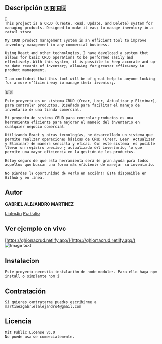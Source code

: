 ## Descripción  🇦🇷🇪🇸
	
	🏴󠁧󠁢󠁥󠁮󠁧󠁿
	This project is a CRUD (Create, Read, Update, and Delete) system for managing products. Designed to make it easy to manage inventory in a retail store.

	My CRUD product management system is an efficient tool to improve inventory management in any commercial business.

	Using React and other technologies, I have developed a system that allows for basic CRUD operations to be performed easily and effectively. With this system, it is possible to keep accurate and up-to-date records of inventory, allowing for greater efficiency in product management.

	I am confident that this tool will be of great help to anyone looking for a more efficient way to manage their inventory.

	

🇪🇸
			
	Este proyecto es un sistema CRUD (Crear, Leer, Actualizar y Eliminar), para controlar productos. Diseñado para facilitar el manejo de inventario de una tienda comercial.

	Mi proyecto de sistema CRUD para controlar productos es una herramienta eficiente para mejorar el manejo del inventario en cualquier negocio comercial.

	Utilizando React y otras tecnologías, he desarrollado un sistema que permite realizar operaciones básicas de CRUD (Crear, Leer, Actualizar y Eliminar) de manera sencilla y eficaz. Con este sistema, es posible llevar un registro preciso y actualizado del inventario, lo que permite una mayor eficiencia en la gestión de los productos.

	Estoy seguro de que esta herramienta será de gran ayuda para todos aquellos que buscan una forma más eficiente de manejar su inventario.

	No pierdas la oportunidad de verlo en acción!! Esta disponible en Github y en línea.


## Autor 

**GABRIEL ALEJANDRO MARTINEZ**

[Linkedin](https://www.linkedin.com/in/gabrielmartinezghioma/)
[Portfolio](https://gabrielmartinezghioma.netlify.app/)

## Ver ejemplo en vivo

[https://ghiomacrud.netlify.app/](https://ghiomacrud.netlify.app/)
![Image text](https://github.com/gabrielmartinezghioma/ReactAcademloWoork3/blob/main/public/screen.png)

## Instalacion 

	Este proyecto necesita instalación de node modules. Para ello haga npm install o simplemte npm i 

## Contratación 
	Si quieres contratarme puedes escribirme a martinezgabrielalejandro4@gmail.com

## Licencia

	Mit Public License v3.0
	No puede usarse comercialemente.
